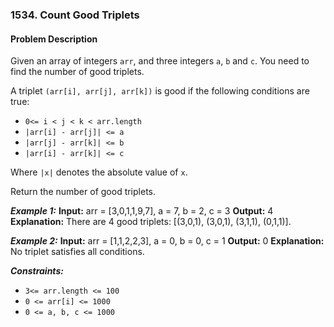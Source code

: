 ### 1534. Count Good Triplets

#### Problem Description

Given an array of integers `arr`, and three integers `a`, `b` and `c`. You need to find the number of good triplets.

A triplet `(arr[i], arr[j], arr[k])` is good if the following conditions are true:

- `0<= i < j < k < arr.length`
- `|arr[i] - arr[j]| <= a`
- `|arr[j] - arr[k]| <= b`
- `|arr[i] - arr[k]| <= c`

Where `|x|` denotes the absolute value of `x`.

Return the number of good triplets.

**_Example 1:_**
**Input:** arr = [3,0,1,1,9,7], a = 7, b = 2, c = 3
**Output:** 4
**Explanation:** There are 4 good triplets: [(3,0,1), (3,0,1), (3,1,1), (0,1,1)].

**_Example 2:_**
**Input:** arr = [1,1,2,2,3], a = 0, b = 0, c = 1
**Output:** 0
**Explanation:** No triplet satisfies all conditions.

**_Constraints:_**

- `3<= arr.length <= 100`
- `0 <= arr[i] <= 1000`
- `0 <= a, b, c <= 1000`
